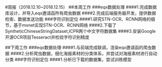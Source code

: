 #周报（2018.12.10~2018.12.15）##本周工作###eqx数据处理####1.完成数据库设计，并导入eqx邀请函所有爬虫数据####2.完成后端服务器开发，提供数据检索、数据发送功能###字符识别定位####1.研究STN-OCR、RCNN网络的细节，基于mxnet实现STN-OCR、RCNN网络####2.下载了SyntheticChineseStringDataset,ICPR两个中文字符数据集####3.安装Google开源OCR项目Tesseract并检验字符识别精度##下周工作###eqx数据处理####1.与前端完成联调，渲染eqx邀请函的爬虫数据####2.分析爬虫数据，细化海报素材的分类体系，并尝试对海报素材进行自动分类###字符识别定位####1.分析已下载的数据集，尝试训练模型 